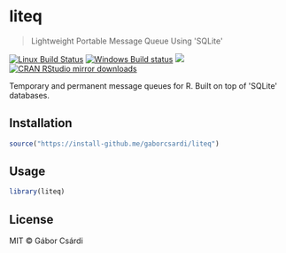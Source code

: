 
# liteq

> Lightweight Portable Message Queue Using 'SQLite'

[![Linux Build Status](https://travis-ci.org/gaborcsardi/liteq.svg?branch=master)](https://travis-ci.org/gaborcsardi/liteq)
[![Windows Build status](https://ci.appveyor.com/api/projects/status/github/gaborcsardi/liteq?svg=true)](https://ci.appveyor.com/project/gaborcsardi/liteq)
[![](http://www.r-pkg.org/badges/version/liteq)](http://www.r-pkg.org/pkg/liteq)
[![CRAN RStudio mirror downloads](http://cranlogs.r-pkg.org/badges/liteq)](http://www.r-pkg.org/pkg/liteq)

Temporary and permanent message queues for R. Built on top of 'SQLite'
databases.

## Installation

```r
source("https://install-github.me/gaborcsardi/liteq")
```

## Usage

```r
library(liteq)
```

## License

MIT © Gábor Csárdi
